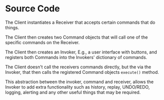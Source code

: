 # Source Code

The Client instantiates a Receiver that accepts certain commands that do things.

The Client then creates two Command objects that will call one of the specific commands on the Receiver.

The Client then creates an Invoker, E.g., a user interface with buttons, and registers both Commands into the Invokers' dictionary of commands.

The Client doesn't call the receivers commands directly, but the via the Invoker, that then calls the registered Command objects `execute()` method.

This abstraction between the invoker, command and receiver, allows the Invoker to add extra functionality such as history, replay, UNDO/REDO, logging, alerting and any other useful things that may be required.
